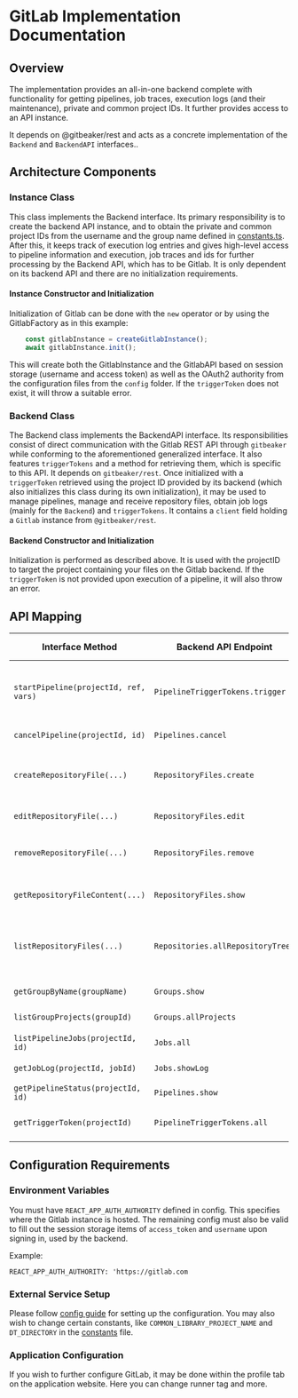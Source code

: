 # GitLab Implementation Documentation

## Overview

The implementation provides an all-in-one backend complete with functionality for
getting pipelines, job traces, execution logs (and their maintenance), private
and common project IDs. It further provides access to an API instance.

It depends on @gitbeaker/rest and acts as a concrete implementation of the `Backend`
and `BackendAPI` interfaces..

## Architecture Components

### Instance Class

This class implements the Backend interface. Its primary responsibility is to
create the backend API instance, and to obtain the private and common project IDs
from the username and the group name defined in [constants.ts](./constants.ts).
After this, it keeps track of execution log entries and gives high-level access
to pipeline information and execution, job traces and ids for further processing
by the Backend API, which has to be Gitlab. It is only dependent on its backend
API and there are no initialization requirements.

#### Instance Constructor and Initialization

Initialization of Gitlab can be done with the `new` operator or by using the
GitlabFactory as in this example:

```typescript
    const gitlabInstance = createGitlabInstance();
    await gitlabInstance.init();
```

This will create both the GitlabInstance and the GitlabAPI based on session
storage (username and access token) as well as the OAuth2 authority from the
configuration files from the `config` folder. If the `triggerToken` does not
exist, it will throw a suitable error.

### Backend Class

The Backend class implements the BackendAPI interface. Its responsibilities
consist of direct communication with the Gitlab REST API through `gitbeaker`
while conforming to the aforementioned generalized interface. It also features
`triggerTokens` and a method for retrieving them, which is specific to this API.
It depends on `gitbeaker/rest`. Once initialized with a `triggerToken` retrieved
using the project ID provided by its backend (which also initializes this class
during its own initialization), it may be used to manage pipelines, manage and
receive repository files, obtain job logs (mainly for the `Backend`) and
`triggerTokens`. It contains a `client` field holding a `Gitlab` instance from
`@gitbeaker/rest`.

#### Backend Constructor and Initialization

Initialization is performed as described above. It is used with the projectID to
target the project containing your files on the Gitlab backend. If the `triggerToken`
is not provided upon execution of a pipeline, it will also throw an error.

## API Mapping

| Interface Method                      | Backend API Endpoint              | Parameters                                                    | Response Transformation               | Notes                                           |          |
| ------------------------------------- | --------------------------------- | ------------------------------------------------------------- | ------------------------------------- | ----------------------------------------------- | -------- |
| `startPipeline(projectId, ref, vars)` | `PipelineTriggerTokens.trigger`   | `projectId`, `ref`, `triggerToken`, `{ variables }, triggerToken`           | `{ id: response.id }`                 |   Implemented both in Instance and Backend     |
| `cancelPipeline(projectId, id)`       | `Pipelines.cancel`                | `projectId`, `pipelineId`                                     | `{ id: response.id }`                 |                                                 |          |
| `createRepositoryFile(...)`           | `RepositoryFiles.create`          | `projectId`, `filePath`, `branch`, `content`, `commitMessage` | `{ content }`                         |                                                 |          |
| `editRepositoryFile(...)`             | `RepositoryFiles.edit`            | Same as above                                                 | `{ content }`                         |                                                 |          |
| `removeRepositoryFile(...)`           | `RepositoryFiles.remove`          | Same as above                                                 | `{ content: '' }`                     | Content is always empty string on delete        |          |
| `getRepositoryFileContent(...)`       | `RepositoryFiles.show`            | `projectId`, `filePath`, `ref`                                | `{ content: atob(response.content) }` | Decodes base64 content                          |          |
| `listRepositoryFiles(...)`            | `Repositories.allRepositoryTrees` | `projectId`, `{ path, ref, recursive }`                       | Maps to `{ name, type, path }[]`      | `type` is cast from response string to `'blob' \| 'tree'` ||
| `getGroupByName(groupName)`           | `Groups.show`                     | `groupName`                                                   | Response passed directly              |                                                 |          |
| `listGroupProjects(groupId)`          | `Groups.allProjects`              | `groupId`                                                     | Response passed directly              |                                                 |          |
| `listPipelineJobs(projectId, id)`     | `Jobs.all`                        | `projectId`, `{ pipelineId }`                                 | Response passed directly              |                                                 |          |
| `getJobLog(projectId, jobId)`         | `Jobs.showLog`                    | `projectId`, `jobId`                                          | Response passed directly (string)     |                                                 |          |
| `getPipelineStatus(projectId, id)`    | `Pipelines.show`                  | `projectId`, `pipelineId`                                     | `pipeline.status`                     |                                                 |          |
| `getTriggerToken(projectId)`          | `PipelineTriggerTokens.all`       | `projectId`                                                   | `triggers[0].token`                   | Unique to GitLab backend                        |          |

## Configuration Requirements

### Environment Variables

You must have `REACT_APP_AUTH_AUTHORITY` defined in config. This specifies where
the Gitlab instance is hosted. The remaining config must also be valid to fill
out the session storage items of `access_token` and `username` upon signing in,
used by the backend.

Example:

`REACT_APP_AUTH_AUTHORITY: 'https://gitlab.com`

### External Service Setup

Please follow [config guide](../docs/admin/client/config.md) for setting up the
configuration. You may also wish to change certain constants, like
`COMMON_LIBRARY_PROJECT_NAME` and `DT_DIRECTORY` in the [constants](./constants.ts)
file.

<!--
Maybe something about setting up the folder structure.
-->

### Application Configuration

If you wish to further configure GitLab, it may be done within the profile tab
on the application website. Here you can change runner tag and more.
